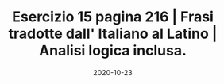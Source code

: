 ---
categories: latino
date: '2020-10-23'
description: Con analisi logica inclusa. Poiché ho già parlato del genere della guerra
  aggiungerò.  Verre sottrasse ai Siciliani tutte le loro immagini. Nei tempi antichi
  i Greci combattevano con armi di bronzo. Achille superava in velocità tutti i guerrieri
  Achei. Complemento di materia, mezzo, limitazione...
externalUrl: https://bortox.it/Compiti-scolastici/frasi/2020/10/23/Traduzione-frasi-Latino.html
lastmod: 2020-10-20 07:38:01
tags: latino versione esercizio es 15 216 frasi autore
title: Esercizio 15 pagina 216 | Frasi tradotte dall' Italiano al Latino | Analisi
  logica inclusa.
type: redirect
target: https://bortox.it/Compiti-scolastici/frasi/2020/10/23/Traduzione-frasi-Latino.html
---